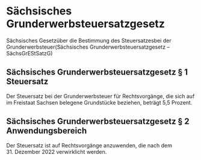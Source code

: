 # Sächsisches Grunderwerbsteuersatzgesetz

Sächsisches Gesetzüber die Bestimmung des Steuersatzesbei der Grunderwerbsteuer(Sächsisches Grunderwerbsteuersatzgesetz – SächsGrEStSatzG)

## Sächsisches Grunderwerbsteuersatzgesetz § 1 Steuersatz

Der Steuersatz bei der Grunderwerbsteuer für Rechtsvorgänge, die sich auf im Freistaat Sachsen belegene Grundstücke beziehen, beträgt 5,5 Prozent.


## Sächsisches Grunderwerbsteuersatzgesetz § 2 Anwendungsbereich

Der Steuersatz ist auf Rechtsvorgänge anzuwenden, die nach dem 31. Dezember 2022 verwirklicht werden.

